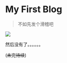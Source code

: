# My First Blog

>不如先发个滑稽吧

![](https://ss0.bdstatic.com/70cFuHSh_Q1YnxGkpoWK1HF6hhy/it/u=961442118,3439352978&fm=27&gp=0.jpg)

 然后没有了。。。。。。
 
(~~未完待续~~)